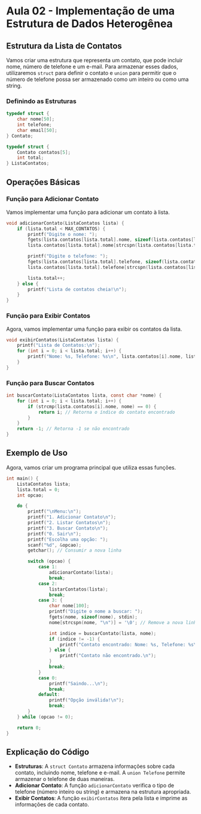 # Aula 02 - Implementação de uma Estrutura de Dados Heterogênea

## Estrutura da Lista de Contatos

Vamos criar uma estrutura que representa um contato, que pode incluir nome, número de telefone e um e-mail. Para armazenar esses dados, utilizaremos `struct` para definir o contato e `union` para permitir que o número de telefone possa ser armazenado como um inteiro ou como uma string.

### Definindo as Estruturas

``` C
typedef struct {
    char nome[50];
    int telefone;
    char email[50];
} Contato;

typedef struct {
    Contato contatos[5];
    int total;
} ListaContatos;
```

## Operações Básicas

### Função para Adicionar Contato

Vamos implementar uma função para adicionar um contato à lista.

```c
void adicionarContato(ListaContatos lista) {
    if (lista.total < MAX_CONTATOS) {
        printf("Digite o nome: ");
        fgets(lista.contatos[lista.total].nome, sizeof(lista.contatos[lista.total].nome), stdin);
        lista.contatos[lista.total].nome[strcspn(lista.contatos[lista.total].nome, "\n")] = '\0'; // Remove a nova linha

        printf("Digite o telefone: ");
        fgets(lista.contatos[lista.total].telefone, sizeof(lista.contatos[lista.total].telefone), stdin);
        lista.contatos[lista.total].telefone[strcspn(lista.contatos[lista.total].telefone, "\n")] = '\0'; // Remove a nova linha

        lista.total++;
    } else {
        printf("Lista de contatos cheia!\n");
    }
}
```

### Função para Exibir Contatos

Agora, vamos implementar uma função para exibir os contatos da lista.

``` C
void exibirContatos(ListaContatos lista) {
    printf("Lista de Contatos:\n");
    for (int i = 0; i < lista.total; i++) {
        printf("Nome: %s, Telefone: %s\n", lista.contatos[i].nome, lista.contatos[i].telefone);
    }
}
```

### Função para Buscar Contatos

```C
int buscarContato(ListaContatos lista, const char *nome) {
    for (int i = 0; i < lista.total; i++) {
        if (strcmp(lista.contatos[i].nome, nome) == 0) {
            return i; // Retorna o índice do contato encontrado
        }
    }
    return -1; // Retorna -1 se não encontrado
}
```

## Exemplo de Uso

Agora, vamos criar um programa principal que utiliza essas funções.

```c
int main() {
    ListaContatos lista;
    lista.total = 0;
    int opcao;

    do {
        printf("\nMenu:\n");
        printf("1. Adicionar Contato\n");
        printf("2. Listar Contatos\n");
        printf("3. Buscar Contato\n");
        printf("0. Sair\n");
        printf("Escolha uma opção: ");
        scanf("%d", &opcao);
        getchar(); // Consumir a nova linha

        switch (opcao) {
            case 1:
                adicionarContato(lista);
                break;
            case 2:
                listarContatos(lista);
                break;
            case 3: {
                char nome[100];
                printf("Digite o nome a buscar: ");
                fgets(nome, sizeof(nome), stdin);
                nome[strcspn(nome, "\n")] = '\0'; // Remove a nova linha

                int indice = buscarContato(lista, nome);
                if (indice != -1) {
                    printf("Contato encontrado: Nome: %s, Telefone: %s\n", lista.contatos[indice].nome, lista.contatos[indice].telefone);
                } else {
                    printf("Contato não encontrado.\n");
                }
                break;
            }
            case 0:
                printf("Saindo...\n");
                break;
            default:
                printf("Opção inválida!\n");
                break;
        }
    } while (opcao != 0);

    return 0;
}
```

## Explicação do Código

- **Estruturas**: A `struct Contato` armazena informações sobre cada contato, incluindo nome, telefone e e-mail. A `union Telefone` permite armazenar o telefone de duas maneiras.
- **Adicionar Contato**: A função `adicionarContato` verifica o tipo de telefone (número inteiro ou string) e armazena na estrutura apropriada.
- **Exibir Contatos**: A função `exibirContatos` itera pela lista e imprime as informações de cada contato.
